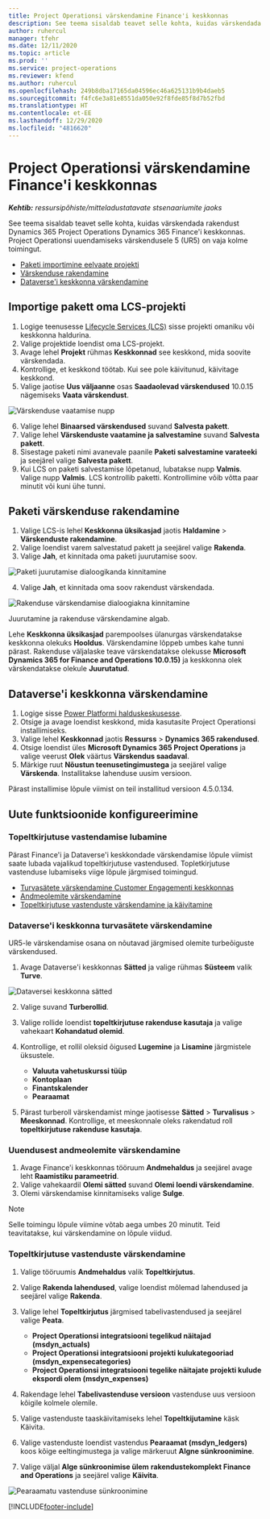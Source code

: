 ```yaml
---
title: Project Operationsi värskendamine Finance'i keskkonnas
description: See teema sisaldab teavet selle kohta, kuidas värskendada Project Operationsi Dynamics 365 Finance'i keskkonnas.
author: ruhercul
manager: tfehr
ms.date: 12/11/2020
ms.topic: article
ms.prod: ''
ms.service: project-operations
ms.reviewer: kfend
ms.author: ruhercul
ms.openlocfilehash: 249b8dba17165da04596ec46a625131b9b4daeb5
ms.sourcegitcommit: f4fc6e3a81e8551da050e92f8fde85f8d7b52fbd
ms.translationtype: HT
ms.contentlocale: et-EE
ms.lasthandoff: 12/29/2020
ms.locfileid: "4816620"
---
```

# <a name="update-project-operations-in-your-finance-environment"></a>Project Operationsi värskendamine Finance'i keskkonnas

_**Kehtib:** ressursipõhiste/mitteladustatavate stsenaariumite jaoks_


See teema sisaldab teavet selle kohta, kuidas värskendada rakendust Dynamics 365 Project Operations Dynamics 365 Finance'i keskkonnas. Project Operationsi uuendamiseks värskendusele 5 (UR5) on vaja kolme toimingut.

- [Paketi importimine eelvaate projekti](#import)
- [Värskenduse rakendamine](#apply)
- [Dataverse'i keskkonna värskendamine](#update)

## <a name="import-the-package-into-your-lcs-project"></a><a name="import"></a>Importige pakett oma LCS-projekti

1. Logige teenusesse [Lifecycle Services (LCS)](https://lcs.dynamics.com/) sisse projekti omaniku või keskkonna haldurina.
2. Valige projektide loendist oma LCS-projekt.
3. Avage lehel **Projekt** rühmas **Keskkonnad** see keskkond, mida soovite värskendada.
4. Kontrollige, et keskkond töötab. Kui see pole käivitunud, käivitage keskkond.
5. Valige jaotise **Uus väljaanne** osas **Saadaolevad värskendused** 10.0.15 nägemiseks **Vaata värskendust**.

![Värskenduse vaatamise nupp](media/view-update.png)

6. Valige lehel **Binaarsed värskendused** suvand **Salvesta pakett**.
7. Valige lehel **Värskenduste vaatamine ja salvestamine** suvand **Salvesta pakett**.
8. Sisestage paketi nimi avanevale paanile **Paketi salvestamine varateeki** ja seejärel valige **Salvesta pakett**.
9. Kui LCS on paketi salvestamise lõpetanud, lubatakse nupp **Valmis**. Valige nupp **Valmis**. LCS kontrollib paketti. Kontrollimine võib võtta paar minutit või kuni ühe tunni.


## <a name="apply-the-package-update"></a><a name="apply"></a>Paketi värskenduse rakendamine

1. Valige LCS-is lehel **Keskkonna üksikasjad** jaotis **Haldamine** > **Värskenduste rakendamine**.
2. Valige loendist varem salvestatud pakett ja seejärel valige **Rakenda**.
3. Valige **Jah**, et kinnitada oma paketi juurutamise soov.

![Paketi juurutamise dialoogikanda kinnitamine](media/confirm-package-deployment.png)

4. Valige **Jah**, et kinnitada oma soov rakendust värskendada.

![Rakenduse värskendamise dialoogiakna kinnitamine](media/confirm-application-update.png)

Juurutamine ja rakenduse värskendamine algab. 

Lehe **Keskkonna üksikasjad** parempoolses ülanurgas värskendatakse keskkonna olekuks **Hooldus**. Värskendamine lõppeb umbes kahe tunni pärast. Rakenduse väljalaske teave värskendatakse olekusse **Microsoft Dynamics 365 for Finance and Operations 10.0.15)** ja keskkonna olek värskendatakse olekule **Juurutatud**.


## <a name="update-your-dataverse-environment"></a><a name="update"></a>Dataverse'i keskkonna värskendamine

1. Logige sisse [Power Platformi halduskeskusesse](https://admin.powerplatform.com/).
2. Otsige ja avage loendist keskkond, mida kasutasite Project Operationsi installimiseks.
3. Valige lehel **Keskkonnad** jaotis **Ressurss** > **Dynamics 365 rakendused**.
4. Otsige loendist üles **Microsoft Dynamics 365 Project Operations** ja valige veerust **Olek** väärtus **Värskendus saadaval**.
5. Märkige ruut **Nõustun teenusetingimustega** ja seejärel valige **Värskenda**. Installitakse lahenduse uusim versioon.

Pärast installimise lõpule viimist on teil installitud versioon 4.5.0.134.

## <a name="configure-new-features"></a>Uute funktsioonide konfigureerimine

### <a name="enable-dual-write-mapping"></a>Topeltkirjutuse vastendamise lubamine

Pärast Finance'i ja Dataverse'i keskkondade värskendamise lõpule viimist saate lubada vajalikud topeltkirjutuse vastendused. Topletkirjutuse vastenduse lubamiseks viige lõpule järgmised toimingud.

- [Turvasätete värskendamine Customer Engagementi keskkonnas](#security)
- [Andmeolemite värskendamine](#refresh)
- [Topeltkirjutuse vastenduste värskendamine ja käivitamine](#run)

### <a name="update-security-settings-on-the-dataverse-environment"></a><a name="security"></a>Dataverse'i keskkonna turvasätete värskendamine

UR5-le värskendamise osana on nõutavad järgmised olemite turbeõiguste värskendused.

1. Avage Dataverse'i keskkonnas **Sätted** ja valige rühmas **Süsteem** valik **Turve**.

![Dataversei keskkonna sätted](media/Picture21.png)

2. Valige suvand **Turberollid**.
3. Valige rollide loendist **topeltkirjutuse rakenduse kasutaja** ja valige vahekaart **Kohandatud olemid**. 
4. Kontrollige, et rollil oleksid õigused **Lugemine** ja **Lisamine** järgmistele üksustele.

      - **Valuuta vahetuskurssi tüüp**
      - **Kontoplaan** 
      - **Finantskalender** 
      - **Pearaamat**

5. Pärast turberoll värskendamist minge jaotisesse **Sätted** > **Turvalisus** > **Meeskonnad**. Kontrollige, et meeskonnale oleks rakendatud roll **topeltkirjutuse rakenduse kasutaja**. 

### <a name="refresh-data-entities-from-the-update"></a><a name="refresh"></a>Uuendusest andmeolemite värskendamine

1. Avage Finance'i keskkonnas tööruum **Andmehaldus** ja seejärel avage leht **Raamistiku parameetrid**.
2. Valige vahekaardil **Olemi sätted** suvand **Olemi loendi värskendamine**.
3. Olemi värskendamise kinnitamiseks valige **Sulge**.

 > [!NOTE]
 > Selle toimingu lõpule viimine võtab aega umbes 20 minutit. Teid teavitatakse, kui värskendamine on lõpule viidud.

### <a name="update-dual-write-mappings"></a><a name="run"></a>Topeltkirjutuse vastenduste värskendamine

1. Valige tööruumis **Andmehaldus** valik **Topeltkirjutus**.
2. Valige **Rakenda lahendused**, valige loendist mõlemad lahendused ja seejärel valige **Rakenda**.
3. Valige lehel **Topeltkirjutus** järgmised tabelivastendused ja seejärel valige **Peata**.

    - **Project Operationsi integratsiooni tegelikud näitajad (msdyn_actuals)**
    - **Project Operationsi integratsiooni projekti kulukategooriad (msdyn_expensecategories)**
    - **Project Operationsi integratsiooni tegelike näitajate projekti kulude ekspordi olem (msdyn_expenses)**

4. Rakendage lehel **Tabelivastenduse versioon** vastenduse uus versioon kõigile kolmele olemile.
5. Valige vastenduste taaskäivitamiseks lehel **Topeltkijutamine** käsk Käivita.
6. Valige vastenduste loendist vastendus **Pearaamat (msdyn_ledgers)** koos kõige eeltingimustega ja valige märkeruut **Algne sünkroonimine**. 
7. Valige väljal **Alge sünkroonimise ülem** **rakendustekomplekt Finance and Operations** ja seejärel valige **Käivita**.
 
 ![Pearaamatu vastenduse sünkroonimine](media/DW6.png)
 


[!INCLUDE[footer-include](../includes/footer-banner.md)]